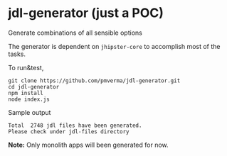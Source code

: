 # jdl-generator (just a POC)
Generate combinations of all sensible options 

The generator is dependent on `jhipster-core` to accomplish most of the tasks.

To run&test, 
```
git clone https://github.com/pmverma/jdl-generator.git
cd jdl-generator
npm install
node index.js
```
Sample output
```
Total  2748 jdl files have been generated. 
Please check under jdl-files directory
```
**Note:** Only monolith apps will been generated for now.
